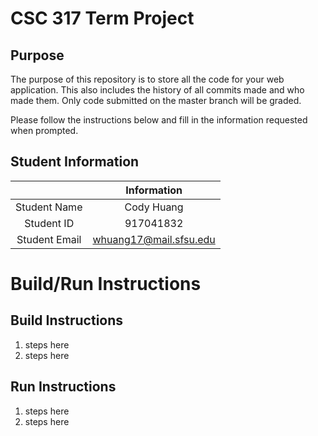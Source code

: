 # CSC 317 Term Project

## Purpose

The purpose of this repository is to store all the code for your web application. This also includes the history of all commits made and who made them. Only code submitted on the master branch will be graded.

Please follow the instructions below and fill in the information requested when prompted.

## Student Information

|               | Information   |
|:-------------:|:-------------:|
| Student Name  | Cody Huang     |
| Student ID    | 917041832       |
| Student Email | whuang17@mail.sfsu.edu    |



# Build/Run Instructions

## Build Instructions
1. steps here
2. steps here

## Run Instructions
1. steps here
2. steps here 